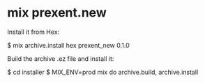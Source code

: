# mix prexent.new

Install it from Hex:

  $ mix archive.install hex prexent_new 0.1.0

Build the archive .ez file and install it:

  $ cd installer
  $ MIX_ENV=prod mix do archive.build, archive.install
